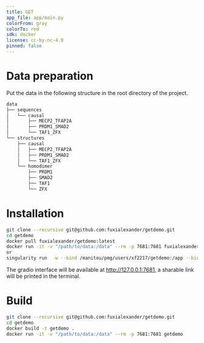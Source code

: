 ```yaml
---
title: GET
app_file: app/main.py
colorFrom: gray
colorTo: red
sdk: docker
license: cc-by-nc-4.0
pinned: false
---
```



# Data preparation
Put the data in the following structure in the root directory of the project.
```bash
data
├── sequences
│   └── causal
│       ├── MECP2_TFAP2A
│       ├── PRDM1_SMAD2
│       └── TAF1_ZFX
└── structures
    ├── causal
    │   ├── MECP2_TFAP2A
    │   ├── PRDM1_SMAD2
    │   └── TAF1_ZFX
    └── homodimer
        ├── PRDM1
        ├── SMAD2
        ├── TAF1
        └── ZFX
```

# Installation
```bash
git clone --recursive git@github.com:fuxialexander/getdemo.git
cd getdemo
docker pull fuxialexander/getdemo:latest
docker run -it -v "/path/to/data:/data" --rm -p 7681:7681 fuxialexander/getdemo
or
singularity run  -w --bind /manitou/pmg/users/xf2217/getdemo:/app --bind /manitou/pmg/users/xf2217/demo_data:/data --bind /pmglocal/xf2217/tmp:/tmp --no-home --pwd /app getdemo
```
The gradio interface will be available at http://127.0.0.1:7681, a sharable link will be printed in the terminal.

# Build
```bash
git clone --recursive git@github.com:fuxialexander/getdemo.git
cd getdemo
docker build -t getdemo .
docker run -it -v "/path/to/data:/data" --rm -p 7681:7681 getdemo
```

